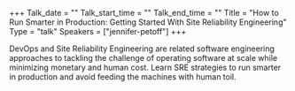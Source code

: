 +++
Talk_date = ""
Talk_start_time = ""
Talk_end_time = ""
Title = "How to Run Smarter in Production: Getting Started With Site Reliability Engineering"
Type = "talk"
Speakers = ["jennifer-petoff"]
+++

DevOps and Site Reliability Engineering are related software engineering approaches to tackling the challenge of operating software at scale while minimizing monetary and human cost. Learn SRE strategies to run smarter in production and avoid feeding the machines with human toil.
